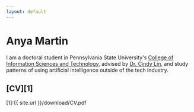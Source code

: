```yaml
---
layout: default
---
```


# Anya Martin

I am a doctoral student in Pennsylvania State University's [College of Information Sciences and Technology](https://ist.psu.edu/directory/abm7057), advised by [Dr. Cindy Lin](https://lincindy.com/), and study patterns of using artificial intelligence outside of the tech industry.

## [CV][1]

[1]:{{ site.url }}/download/CV.pdf

